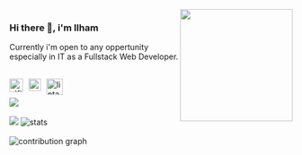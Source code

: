 


<img align='right' src='https://user-images.githubusercontent.com/5713670/87202985-820dcb80-c2b6-11ea-9f56-7ec461c497c3.gif' width='200'>

### Hi there 👋, i'm Ilham


Currently i'm open to any oppertunity especially in IT as a Fullstack Web Developer.

<br>

<a href="https://www.linkedin.com/in/alfiyansyah/">
  <img style="margin-right:10px" align="left" alt="alfiyansyah linkedin" width="24px" src="https://camo.githubusercontent.com/0d70d8c72e2f45755511d6799489dc49d0e325f0/68747470733a2f2f692e70696e696d672e636f6d2f6f726967696e616c732f63652f30392f33632f63653039336337323134616433353762623636356366643266363661386236622e706e67" />
</a>


<a href="https://www.instagram.com/alfiyansyahhh/">
  <img align="left" style="margin-right:10px" alt="lintang facebook" width="22px" src="https://www.freepnglogos.com/uploads/logo-ig-png/logo-ig-instagram-new-logo-vector-download-13.png" />
</a>


<a href="https://www.youtube.com/channel/UCDNAYy6OWHS7OYfEAuKBfYA">
  <img style="margin-right:10px" align="left" alt="lintang youtube" width="29px" src="https://www.pinclipart.com/picdir/big/55-557137_a-quiet-drifter-takes-a-janitorial-job-at.png" />
</a>




<br>
<br>



<img src='https://github-readme-stats.vercel.app/api?username=alfiyansyahhh&show_icons=true&hide_border=true&theme=react' />
<br><br>
  <img src='https://github-readme-stats.vercel.app/api/top-langs/?username=alfiyansyahhh&layout=compact&hide_border=true&theme=react' />
  <img src="http://github-readme-streak-stats.herokuapp.com?user=alfiyansyahhh&theme=react&hide_border=true&date_format=j%20M%5B%20Y%5D" alt="stats" />
<br><br>
 <img src="https://activity-graph.herokuapp.com/graph?username=alfiyansyahhh&theme=react-dark&hide_border=true" alt="contribution graph" />
  


<br>



